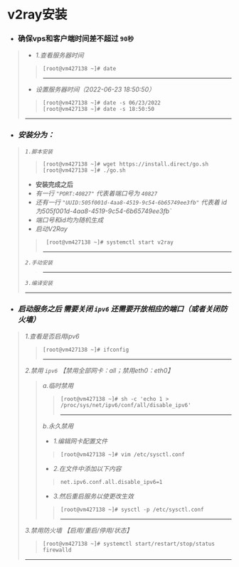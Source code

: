 # v2ray安装

-  ### 确保vps和客户端时间差不超过 `90秒`
> - *1.查看服务器时间*    
>    
>>  ``` [root@vm427138 ~]# date ```    
>>
>> --- 
>
> - *设置服务器时间（2022-06-23 18:50:50）*      
>> ``` [root@vm427138 ~]# date -s 06/23/2022 ```        
>> ``` [root@vm427138 ~]# date -s 18:50:50 ```  
> ---   
 - ### *安装分为：*  
> *`1.脚本安装`*   
>> ``` [root@vm427138 ~]# wget https://install.direct/go.sh ```   
>> ``` [root@vm427138 ~]# ./go.sh ```  
>     
> - **安装完成之后**   
> - *有一行 `"PORT:40827"` 代表着端口号为 `40827`*     
> - *还有一行 `"UUID:505f001d-4aa8-4519-9c54-6b65749ee3fb"` 代表着 id 为505f001d-4aa8-4519-9c54-6b65749ee3fb`*   
> - *端口号和id均为随机生成*  
> - *启动V2Ray*   
>> ``` [root@vm427138 ~]# systemctl start v2ray```  
>>  
>> ---
> *`2.手动安装`*    
>>
>> ---
>
> *`3.编译安装`*  
>
> --- 
-  ### *启动服务之后  需要关闭 `ipv6` 还需要开放相应的端口（或者关闭防火墙）* 
> *1.查看是否启用ipv6*
>> ``` [root@vm427138 ~]# ifconfig ```   
>> 
>> ---
>>
> *2.禁用 `ipv6` 【禁用全部网卡：all；禁用eth0：eth0】*
>> *a.临时禁用*            
>>> ``` [root@vm427138 ~]# sh -c 'echo 1 > /proc/sys/net/ipv6/conf/all/disable_ipv6' ```   
>>>
>>>  ---
>> *b.永久禁用*          
>> - *1.编辑网卡配置文件*
>>> ``` [root@vm427138 ~]# vim /etc/sysctl.conf ```             
>>
>> - *2.在文件中添加以下内容*    
>>> `net.ipv6.conf.all.disable_ipv6=1`      
>> - *3.然后重启服务以使更改生效*       
>>> ``` [root@vm427138 ~]# sysctl -p /etc/sysctl.conf ```
>>>
>>> ---
> *3.禁用防火墙 【启用/重启/停用/状态】*
>> ``` [root@vm427138 ~]# systemctl start/restart/stop/status firewalld ```    
> ---













